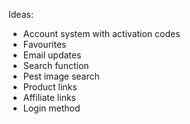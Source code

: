 Ideas:
- Account system with activation codes
- Favourites
- Email updates
- Search function
- Pest image search
- Product links
- Affiliate links
- Login method